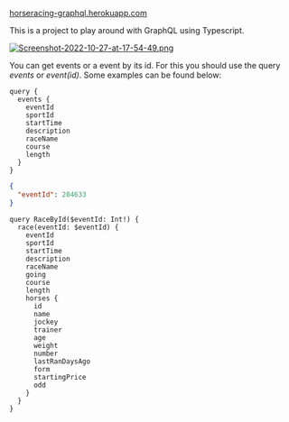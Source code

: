 [horseracing-graphql.herokuapp.com](horseracing-graphql.herokuapp.com)

This is a project to play around with GraphQL using Typescript. 


[![Screenshot-2022-10-27-at-17-54-49.png](https://i.postimg.cc/nh3YMmxR/Screenshot-2022-10-27-at-17-54-49.png)](https://postimg.cc/21BBKVVh)



You can get events or a event by its id. For this you should use the query *events* or *event(id)*. Some examples can be found below:


```graph
query {
  events {
    eventId
    sportId
    startTime
    description
    raceName
    course
    length
  }
}
```


```json
{
  "eventId": 204633
}

```

```graph
query RaceById($eventId: Int!) {
  race(eventId: $eventId) {
    eventId
    sportId
    startTime
    description
    raceName
    going
    course
    length
    horses {
      id
      name
      jockey
      trainer
      age
      weight
      number
      lastRanDaysAgo
      form
      startingPrice
      odd
    }
  }
}
```

